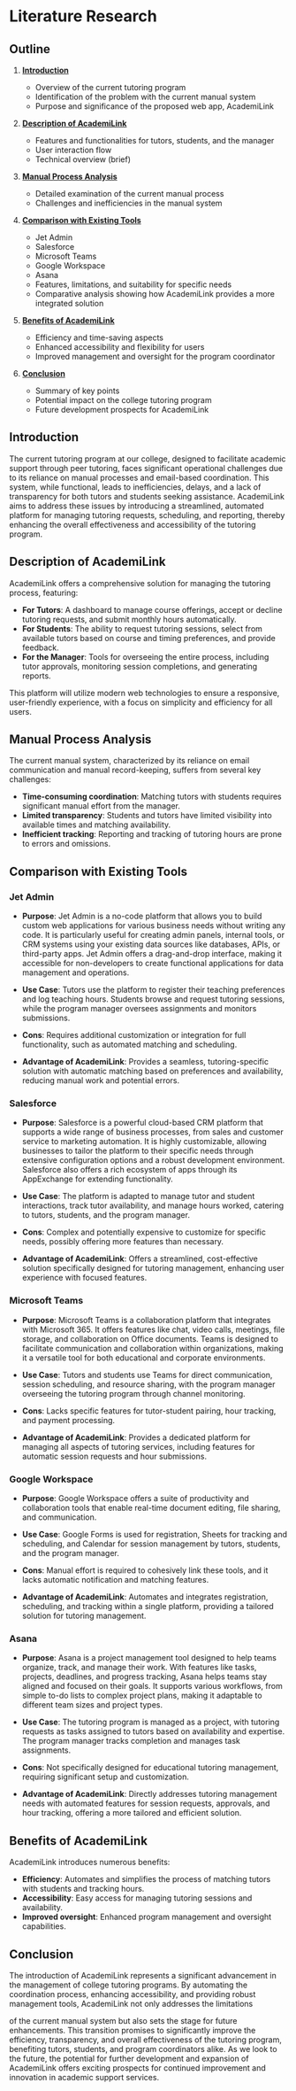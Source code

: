 # Literature Research

## Outline

1. [**Introduction**](#introduction)
   - Overview of the current tutoring program
   - Identification of the problem with the current manual system
   - Purpose and significance of the proposed web app, AcademiLink

2. [**Description of AcademiLink**](#description-of-academilink)
   - Features and functionalities for tutors, students, and the manager
   - User interaction flow
   - Technical overview (brief)

3. [**Manual Process Analysis**](#manual-process-analysis)
   - Detailed examination of the current manual process
   - Challenges and inefficiencies in the manual system

4. [**Comparison with Existing Tools**](#comparison-with-existing-tools)
   - Jet Admin
   - Salesforce
   - Microsoft Teams
   - Google Workspace
   - Asana
   - Features, limitations, and suitability for specific needs
   - Comparative analysis showing how AcademiLink provides a more integrated solution

5. [**Benefits of AcademiLink**](#benefits-of-academilink)
   - Efficiency and time-saving aspects
   - Enhanced accessibility and flexibility for users
   - Improved management and oversight for the program coordinator

6. [**Conclusion**](#conclusion)
   - Summary of key points
   - Potential impact on the college tutoring program
   - Future development prospects for AcademiLink

## Introduction

The current tutoring program at our college, designed to facilitate academic support through peer tutoring, faces significant operational challenges due to its reliance on manual processes and email-based coordination. This system, while functional, leads to inefficiencies, delays, and a lack of transparency for both tutors and students seeking assistance. AcademiLink aims to address these issues by introducing a streamlined, automated platform for managing tutoring requests, scheduling, and reporting, thereby enhancing the overall effectiveness and accessibility of the tutoring program.

## Description of AcademiLink

AcademiLink offers a comprehensive solution for managing the tutoring process, featuring:

- **For Tutors**: A dashboard to manage course offerings, accept or decline tutoring requests, and submit monthly hours automatically.
- **For Students**: The ability to request tutoring sessions, select from available tutors based on course and timing preferences, and provide feedback.
- **For the Manager**: Tools for overseeing the entire process, including tutor approvals, monitoring session completions, and generating reports.

This platform will utilize modern web technologies to ensure a responsive, user-friendly experience, with a focus on simplicity and efficiency for all users.

## Manual Process Analysis

The current manual system, characterized by its reliance on email communication and manual record-keeping, suffers from several key challenges:

- **Time-consuming coordination**: Matching tutors with students requires significant manual effort from the manager.
- **Limited transparency**: Students and tutors have limited visibility into available times and matching availability.
- **Inefficient tracking**: Reporting and tracking of tutoring hours are prone to errors and omissions.

## Comparison with Existing Tools

### Jet Admin

- **Purpose**: Jet Admin is a no-code platform that allows you to build custom web applications for various business needs without writing any code. It is particularly useful for creating admin panels, internal tools, or CRM systems using your existing data sources like databases, APIs, or third-party apps. Jet Admin offers a drag-and-drop interface, making it accessible for non-developers to create functional applications for data management and operations.

- **Use Case**: Tutors use the platform to register their teaching preferences and log teaching hours. Students browse and request tutoring sessions, while the program manager oversees assignments and monitors submissions.

- **Cons**: Requires additional customization or integration for full functionality, such as automated matching and scheduling.

- **Advantage of AcademiLink**: Provides a seamless, tutoring-specific solution with automatic matching based on preferences and availability, reducing manual work and potential errors.

### Salesforce

- **Purpose**: Salesforce is a powerful cloud-based CRM platform that supports a wide range of business processes, from sales and customer service to marketing automation. It is highly customizable, allowing businesses to tailor the platform to their specific needs through extensive configuration options and a robust development environment. Salesforce also offers a rich ecosystem of apps through its AppExchange for extending functionality.

- **Use Case**: The platform is adapted to manage tutor and student interactions, track tutor availability, and manage hours worked, catering to tutors, students, and the program manager.

- **Cons**: Complex and potentially expensive to customize for specific needs, possibly offering more features than necessary.

- **Advantage of AcademiLink**: Offers a streamlined, cost-effective solution specifically designed for tutoring management, enhancing user experience with focused features.

### Microsoft Teams

- **Purpose**: Microsoft Teams is a collaboration platform that integrates with Microsoft 365. It offers features like chat, video calls, meetings, file storage, and collaboration on Office documents. Teams is designed to facilitate communication and collaboration within organizations, making it a versatile tool for both educational and corporate environments.

- **Use Case**: Tutors and students use Teams for direct communication, session scheduling, and resource sharing, with the program manager overseeing the tutoring program through channel monitoring.

- **Cons**: Lacks specific features for tutor-student pairing, hour tracking, and payment processing.

- **Advantage of AcademiLink**: Provides a dedicated platform for managing all aspects of tutoring services, including features for automatic session requests and hour submissions.

### Google Workspace

- **Purpose**: Google Workspace offers a suite of productivity and collaboration tools that enable real-time document editing, file sharing, and communication.

- **Use Case**: Google Forms is used for registration, Sheets for tracking and scheduling, and Calendar for session management by tutors, students, and the program manager.

- **Cons**: Manual effort is required to cohesively link these tools, and it lacks automatic notification and matching features.

- **Advantage of AcademiLink**: Automates and integrates registration, scheduling, and tracking within a single platform, providing a tailored solution for tutoring management.

### Asana

- **Purpose**: Asana is a project management tool designed to help teams organize, track, and manage their work. With features like tasks, projects, deadlines, and progress tracking, Asana helps teams stay aligned and focused on their goals. It supports various workflows, from simple to-do lists to complex project plans, making it adaptable to different team sizes and project types.

- **Use Case**: The tutoring program is managed as a project, with tutoring requests as tasks assigned to tutors based on availability and expertise. The program manager tracks completion and manages task assignments.

- **Cons**: Not specifically designed for educational tutoring management, requiring significant setup and customization.

- **Advantage of AcademiLink**: Directly addresses tutoring management needs with automated features for session requests, approvals, and hour tracking, offering a more tailored and efficient solution.

## Benefits of AcademiLink

AcademiLink introduces numerous benefits:

- **Efficiency**: Automates and simplifies the process of matching tutors with students and tracking hours.
- **Accessibility**: Easy access for managing tutoring sessions and availability.
- **Improved oversight**: Enhanced program management and oversight capabilities.

## Conclusion

The introduction of AcademiLink represents a significant advancement in the management of college tutoring programs. By automating the coordination process, enhancing accessibility, and providing robust management tools, AcademiLink not only addresses the limitations

 of the current manual system but also sets the stage for future enhancements. This transition promises to significantly improve the efficiency, transparency, and overall effectiveness of the tutoring program, benefiting tutors, students, and program coordinators alike. As we look to the future, the potential for further development and expansion of AcademiLink offers exciting prospects for continued improvement and innovation in academic support services.
